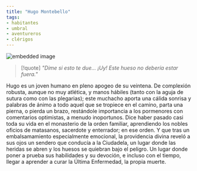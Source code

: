 ```yaml
---
title: "Hugo Montebello"
tags:
- habitantes
- umbral
- aventureros
- clérigos
---
```


![embedded image](https://assets.legendkeeper.com/7af8ea70-db79-4413-97cd-af81bf61c689.jpg "Attachment")

> [!quote]
> *"Dime si esto te due... ¡Uy! Este hueso no debería estar fuera."*

Hugo es un joven humano en pleno apogeo de su veintena. De complexión robusta, aunque no muy atlética, y manos hábiles (tanto con la aguja de sutura como con las plegarias); este muchacho aporta una cálida sonrisa y palabras de ánimo a todo aquel que se tropiece en el camino, parta una pierna, o pierda un brazo, restándole importancia a los pormenores con comentarios optimistas, a menudo inoportunos. Dice haber pasado casi toda su vida en el monasterio de la orden familiar, aprendiendo los nobles oficios de matasanos, sacerdote y enterrador; en ese orden. Y que tras un embalsamamiento especialmente emocional, la providencia divina reveló a sus ojos un sendero que conducía a la Ciudadela, un lugar donde las heridas se abren y los huesos se quiebran bajo el peligro. Un lugar donde poner a prueba sus habilidades y su devoción, e incluso con el tiempo, llegar a aprender a curar la Última Enfermedad, la propia muerte.